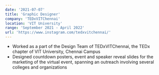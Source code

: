 ```yaml
---
date: '2021-07-07'
title: 'Graphic Designer'
company: 'TEDxVITChennai'
location: 'VIT University'
range: 'September 2021 - April 2022'
url: 'https://www.instagram.com/tedxvitchennai/'
---
```


- Worked as a part of the Design Team of TEDxVITChennai, the TEDx chapter of VIT University, Chennai Campus
- Designed countdown posters, event and speaker reveal slides for the marketing of the virtual event, spanning an outreach involving several colleges and organizations
